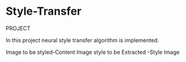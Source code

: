 # Style-Transfer
PROJECT

In this project neural style transfer algorithm is implemented.

Image to be styled-Content Image 
style to be Extracted -Style Image
